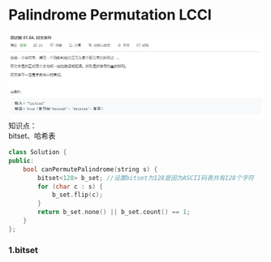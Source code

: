 # Palindrome Permutation LCCI
![](https://github.com/DominoWantToStudy/Leetcode-Note/blob/master/Note%20File/Image%20file/%E9%9D%A2%E8%AF%95%E9%A2%98%2001.04.%20%E5%9B%9E%E6%96%87%E6%8E%92%E5%88%97.JPG)
知识点：  
bitset、哈希表

```cpp
class Solution {
public:
    bool canPermutePalindrome(string s) {
        bitset<128> b_set; //设置bitset为128是因为ASCII码表共有128个字符
        for (char c : s) {
            b_set.flip(c);
        }
        return b_set.none() || b_set.count() == 1;
    }
};
```

### 1.bitset
